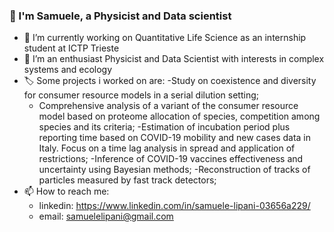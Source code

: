 ### 👋 I'm Samuele, a Physicist and Data scientist  

- 🔭 I’m currently working on Quantitative Life Science as an internship student at ICTP Trieste
- 🌱 I’m an enthusiast Physicist and Data Scientist with interests in complex systems and ecology
- 🏷️ Some projects i worked on are:
    -Study on coexistence and diversity for consumer resource models in a serial dilution setting; 
    - Comprehensive analysis of a variant of the consumer resource model based on proteome allocation of species, competition among species and its criteria; 
    -Estimation of incubation period plus reporting time based on COVID-19 mobility and new cases data in Italy. Focus on a time lag analysis in spread and application of restrictions; 
    -Inference of COVID-19 vaccines effectiveness and uncertainty using Bayesian methods; 
    -Reconstruction of tracks of particles measured by fast track detectors;
- 📫 How to reach me: 
    - linkedin: https://www.linkedin.com/in/samuele-lipani-03656a229/
    - email: samuelelipani@gmail.com
